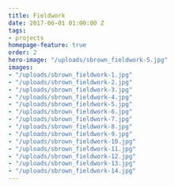 ```yaml
---
title: Fieldwork
date: 2017-06-01 01:00:00 Z
tags:
- projects
homepage-feature: true
order: 2
hero-image: "/uploads/sbrown_fieldwork-5.jpg"
images:
- "/uploads/sbrown_fieldwork-1.jpg"
- "/uploads/sbrown_fieldwork-2.jpg"
- "/uploads/sbrown_fieldwork-3.jpg"
- "/uploads/sbrown_fieldwork-4.jpg"
- "/uploads/sbrown_fieldwork-5.jpg"
- "/uploads/sbrown_fieldwork-6.jpg"
- "/uploads/sbrown_fieldwork-7.jpg"
- "/uploads/sbrown_fieldwork-8.jpg"
- "/uploads/sbrown_fieldwork-9.jpg"
- "/uploads/sbrown_fieldwork-10.jpg"
- "/uploads/sbrown_fieldwork-11.jpg"
- "/uploads/sbrown_fieldwork-12.jpg"
- "/uploads/sbrown_fieldwork-13.jpg"
- "/uploads/sbrown_fieldwork-14.jpg"
---
```


